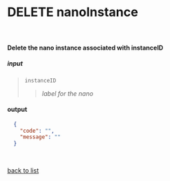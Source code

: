 # **DELETE nanoInstance**
<br/>

#### Delete the nano instance associated with instanceID
##### input
>`instanceID`
>>*label for the nano*

#### output
```json
  {
    "code": "",
    "message": ""
  }
```   

<br/>

[back to list](../Guides/Guide_Boon_Nano.md)
